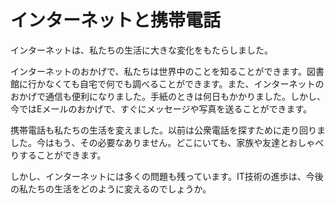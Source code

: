 ﻿# インターネットと携帯電話

インターネットは、私たちの生活に大きな変化をもたらしました。

インターネットのおかげで、私たちは世界中のことを知ることができます。図書館に行かなくても自宅で何でも調べることができます。また、インターネットのおかげで通信も便利になりました。手紙のときは何日もかかりました。しかし、今ではEメールのおかげで、すぐにメッセージや写真を送ることができます。

携帯電話も私たちの生活を変えました。以前は公衆電話を探すために走り回りました。今はもう、その必要なありません。どこにいても、家族や友達とおしゃべりすることができます。

しかし、インターネットには多くの問題も残っています。IT技術の進歩は、今後の私たちの生活をどのように変えるのでしょうか。